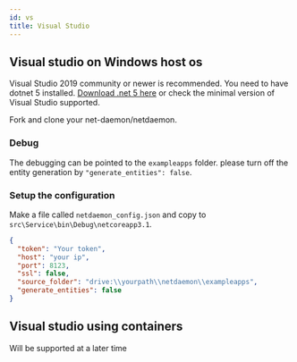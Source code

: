 ```yaml
---
id: vs
title: Visual Studio
---
```




## Visual studio on Windows host os

Visual Studio 2019 community or newer is recommended. You need to have dotnet 5 installed.  [Download .net 5 here](https://dotnet.microsoft.com/download/dotnet/5.0) or check the minimal version of Visual Studio supported. 

Fork and clone your net-daemon/netdaemon.

### Debug

The debugging can be pointed to the `exampleapps` folder. please turn off the entity generation by `"generate_entities": false`.

### Setup the configuration

Make a file called `netdaemon_config.json` and copy to `src\Service\bin\Debug\netcoreapp3.1`.

```json
{
  "token": "Your token",
  "host": "your ip",
  "port": 8123,
  "ssl": false,
  "source_folder": "drive:\\yourpath\\netdaemon\\exampleapps",
  "generate_entities": false
}
```

## Visual studio using containers

Will be supported at a later time